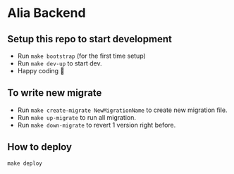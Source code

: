 #  Alia Backend

## Setup this repo to start development

-   Run `make bootstrap` (for the first time setup)
-   Run `make dev-up` to start dev.
-   Happy coding :tada:

## To write new migrate

-   Run `make create-migrate NewMigrationName` to create new migration file.
-   Run `make up-migrate` to run all migration.
-   Run `make down-migrate` to revert 1 version right before.


## How to deploy 

```
make deploy
```